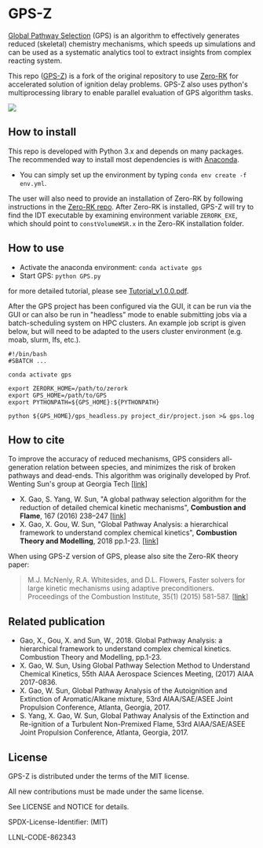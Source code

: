 # GPS-Z

[Global Pathway Selection](https://www.sciencedirect.com/science/article/pii/S0010218016000638) (GPS) is an algorithm to effectively generates reduced (skeletal) chemistry mechanisms, which speeds up simulations and can be used as a systematic analytics tool to extract insights from complex reacting system.

This repo ([GPS-Z](https://github.com/llnl/GPS-Z)) is a fork of the original repository to use [Zero-RK](https://github.com/llnl/zero-rk) for accelerated solution of ignition delay problems. GPS-Z also uses python's multiprocessing library to enable parallel evaluation of GPS algorithm tasks.

![](https://github.com/llnl/GPS-Z/blob/master/ui/ui_main.PNG)

## How to install
This repo is developed with Python 3.x and depends on many packages. The recommended way to install most dependencies is with [Anaconda](https://www.anaconda.com/distribution/). 
* You can simply set up the environment by typing `conda env create -f env.yml`.

The user will also need to provide an installation of Zero-RK by following instructions in the [Zero-RK repo](https://github.com/llnl/zero-rk).  After Zero-RK is installed, GPS-Z will try to find the IDT executable by examining environment variable `ZERORK_EXE`, which should point to `constVolumeWSR.x` in the Zero-RK installation folder.

## How to use
* Activate the anaconda environment: `conda activate gps`
* Start GPS: `python GPS.py`

for more detailed tutorial, please see [Tutorial_v1.0.0.pdf](https://github.com/golsun/GPS/blob/master/Tutorial_v1.0.0.pdf).

After the GPS project has been configured via the GUI, it can be run via the GUI or can also be run in "headless" mode to enable submitting jobs via a batch-scheduling system on HPC clusters.  An example job script is given below, but will need to be adapted to the users cluster environment (e.g. moab, slurm, lfs, etc.).

```
#!/bin/bash
#SBATCH ...

conda activate gps

export ZERORK_HOME=/path/to/zerork
export GPS_HOME=/path/to/GPS
export PYTHONPATH=${GPS_HOME}:${PYTHONPATH}

python ${GPS_HOME}/gps_headless.py project_dir/project.json >& gps.log
```

## How to cite
To improve the accuracy of reduced mechanisms, GPS considers all-generation relation between species, and minimizes the risk of broken pathways and dead-ends. This algorithm was originally developed by Prof. Wenting Sun's group at Georgia Tech [[link](http://sun.gatech.edu/)]

* X. Gao, S. Yang, W. Sun, "A global pathway selection algorithm for the reduction of detailed chemical kinetic mechanisms", **Combustion and Flame**, 167 (2016) 238–247 [[link](https://www.sciencedirect.com/science/article/pii/S0010218016000638)]
* X. Gao, X. Gou, W. Sun, "Global Pathway Analysis: a hierarchical framework to understand complex chemical kinetics", **Combustion Theory and Modelling**, 2018 pp.1-23. [[link](https://www.tandfonline.com/doi/abs/10.1080/13647830.2018.1560503)]

When using GPS-Z version of GPS, please also site the Zero-RK theory paper:

> M.J. McNenly, R.A. Whitesides, and D.L. Flowers, Faster solvers for large kinetic mechanisms using adaptive preconditioners. Proceedings of the Combustion Institute, 35(1) (2015) 581-587. [[link](https://doi.org/10.1016/j.proci.2014.05.113)]
   

## Related publication
* Gao, X., Gou, X. and Sun, W., 2018. Global Pathway Analysis: a hierarchical framework to understand complex chemical kinetics. Combustion Theory and Modelling, pp.1-23.
* X. Gao, W. Sun, Using Global Pathway Selection Method to Understand Chemical Kinetics, 55th AIAA Aerospace Sciences Meeting, (2017) AIAA 2017-0836.
* X. Gao, W. Sun, Global Pathway Analysis of the Autoignition and Extinction of Aromatic/Alkane mixture,  53rd AIAA/SAE/ASEE Joint Propulsion Conference, Atlanta, Georgia, 2017.
* S. Yang, X. Gao, W. Sun, Global Pathway Analysis of the Extinction and Re-ignition of a Turbulent Non-Premixed Flame,  53rd AIAA/SAE/ASEE Joint Propulsion Conference, Atlanta, Georgia, 2017.


License
----------------

GPS-Z is distributed under the terms of the MIT license.

All new contributions must be made under the same license.

See LICENSE and NOTICE for details.

SPDX-License-Identifier: (MIT)


LLNL-CODE-862343
